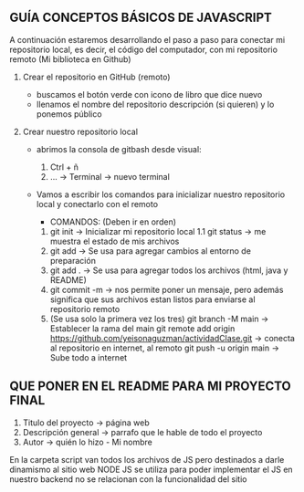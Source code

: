 ## GUÍA CONCEPTOS BÁSICOS DE JAVASCRIPT


A continuación estaremos desarrollando el paso a paso para conectar mi repositorio local, es decir, el código del computador, con mi repositorio remoto (Mi biblioteca en Github)


1. Crear el repositorio en GitHub (remoto)
    * buscamos el botón verde con icono de libro que dice nuevo
    * llenamos el nombre del repositorio descripción (si quieren) y lo ponemos público

2. Crear nuestro repositorio local


    * abrimos la consola de gitbash desde visual:
        1. Ctrl + ñ
        2. ... -> Terminal -> nuevo terminal

    * Vamos a escribir los comandos para inicializar nuestro repositorio local y conectarlo con el remoto
        - COMANDOS: (Deben ir en orden)
        1. git init -> Inicializar mi repositorio local
        1.1 git status -> me muestra el estado de mis archivos
        2. git add  -> Se usa para agregar cambios al entorno de preparación
        3. git add . -> Se usa para agregar todos los archivos (html, java y README)
        4. git commit -m -> nos permite poner un mensaje, pero además significa que sus archivos estan listos para enviarse al repositorio remoto
        5. (Se usa solo la primera vez los tres)
            git branch -M main -> Establecer la rama del main
           git remote add origin https://github.com/yeisonaguzman/actividadClase.git -> conecta al repositorio en internet, al remoto
           git push -u origin main -> Sube todo a internet

## QUE PONER EN EL README PARA MI PROYECTO FINAL

1. Titulo del proyecto -> página web
2. Descripción general -> parrafo que le hable de todo el proyecto
3. Autor -> quién lo hizo - Mi nombre


En la carpeta script van todos los archivos de JS pero destinados a darle dinamismo al sitio web
NODE JS se utiliza para poder implementar el JS en nuestro backend
no se relacionan con la funcionalidad del sitio